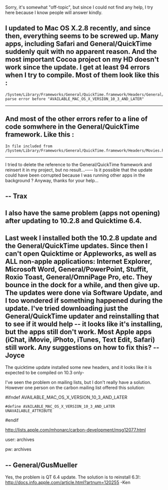 Sorry, it's somewhat "off-topic", but since I could not find any help, I try here because I know people will answer kindly.

I updated to Mac OS X.2.8 recently, and since then, everything seems to be screwed up. Many apps, including Safari and General/QuickTime suddenly quit with no apparent reason. And the most important Cocoa project on my HD doesn't work since the update. I get at least 94 errors when I try to compile. Most of them look like this :
----
    /System/Library/Frameworks/General/QuickTime.framework/Headers/General/QuickTimeComponents.h:6168: parse error before "AVAILABLE_MAC_OS_X_VERSION_10_3_AND_LATER"
----
And most of the other errors refer to a line of code somwhere in the General/QuickTime framework. Like this :
----
    In file included from /System/Library/Frameworks/General/QuickTime.framework/Headers/Movies.h:24:
----
I tried to delete the reference to the General/QuickTime framework and reinsert it in my project, but no result...----
Is it possible that the update could have been corrupted because I was running other apps in the background ?
Anyway, thanks for your help...

-- Trax
----
I also have the same problem (apps not opening) after updating to 10.2.8 and Quicktime 6.4.
----
Last week I installed both the 10.2.8 update and the General/QuickTime updates. Since then I can't open Quicktime or Appleworks, as well as ALL non-apple applications: Internet Explorer, Microsoft Word, General/PowerPoint, Stuffit, Roxio Toast, General/OmniPage Pro, etc. They bounce in the dock for a while, and then give up. The updates were done via Software Update, and I too wondered if something happened during the update. I've tried downloading just the General/QuickTime updater and reinstalling that to see if it would help -- it looks like it's installing, but the apps still don't work. Most Apple apps (iChat, iMovie, iPhoto, iTunes, Text Edit, Safari) still work. Any suggestions on how to fix this?
--Joyce
----
The quicktime update installed some new headers, and it looks like it is expected to be compiled on 10.3 only-

I've seen the problem on mailing lists, but I don't really have a solution.  However one person on the carbon mailing list offered this solution:

#ifndef AVAILABLE_MAC_OS_X_VERSION_10_3_AND_LATER

    #define AVAILABLE_MAC_OS_X_VERSION_10_3_AND_LATER UNAVAILABLE_ATTRIBUTE

#endif

http://lists.apple.com/mhonarc/carbon-development/msg12077.html

user: archives

pw: archives

-- General/GusMueller
----
Yes, the problem is QT 6.4 update.  The solution is to reinstall 6.3!:
http://docs.info.apple.com/article.html?artnum=120255
-Ken